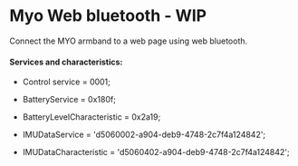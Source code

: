 # Myo Web bluetooth - WIP

Connect the MYO armband to a web page using web bluetooth.


#### Services and characteristics:

* Control service = 0001;

* BatteryService                = 0x180f;
* BatteryLevelCharacteristic    = 0x2a19;

* IMUDataService = 'd5060002-a904-deb9-4748-2c7f4a124842';
* IMUDataCharacteristic = 'd5060402-a904-deb9-4748-2c7f4a124842';
